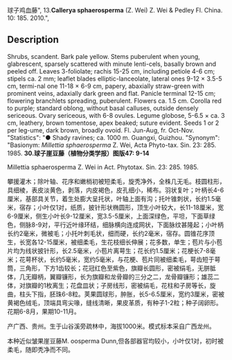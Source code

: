球子鸡血藤",
13.**Callerya sphaerosperma** (Z. Wei) Z. Wei & Pedley Fl. China. 10: 185. 2010.",

## Description
Shrubs, scandent. Bark pale yellow. Stems puberulent when young, glabrescent, sparsely scattered with minute lenti-cels, basally brown and peeled off. Leaves 3-foliolate; rachis 15-25 cm, including petiole 4-6 cm; stipels ca. 2 mm; leaflet blades elliptic-lanceolate, lateral ones 9-12 × 3.5-5 cm, termi-nal one 11-18 × 6-9 cm, papery, abaxially straw-green with prominent veins, adaxially dark green and flat. Panicle terminal 12-15 cm; flowering branchlets spreading, puberulent. Flowers ca. 1.5 cm. Corolla red to purple; standard oblong, without basal calluses, outside densely sericeous. Ovary sericeous, with 6-8 ovules. Legume globose, 5-6.5 × ca. 3 cm, leathery, brown tomentose, apex beaked; suture evident. Seeds 1 or 2 per leg-ume, dark brown, broadly ovoid. Fl. Jun-Aug, fr. Oct-Nov.
  "Statistics": "● Shady ravines; ca. 1000 m. Guangxi, Guizhou.
  "Synonym": "Basionym: *Millettia sphaerosperma* Z. Wei, Acta Phyto-tax. Sin. 23: 285. 1985.
**30.球子崖豆藤（植物分类学报）图版47: 9-14**

Millettia sphaerosperma Z. Wei in Act. Phytotax. Sin. 23: 285. 1985.

攀援灌木；除叶轴、花序和嫩梢初被短柔毛，旋秃净外，全株几无毛。枝圆柱形，具细棱，表皮淡黄色，剥落，内皮褐色，皮孔细小，稀布。羽状复叶；叶柄长4-6厘米，基部具关节，着生处膨大呈托状，叶轴上面有沟；托叶锥刺状，长约1.5毫米，宿存；小叶仅1对，纸质，披针形状椭圆形，顶生小叶较大，长11-18厘米，宽6-9厘米，侧生小叶长9-12厘米，宽3.5-5厘米，上面深绿色，平坦，下面草绿色，侧脉8-9对，平行近叶缘环结，细脉横向连成网状，下面脉纹甚隆起；小叶柄长约2毫米，微被毛；小托叶刺毛状，细而硬，长约2毫米，宿存。圆锥花序顶生，长宽各12-15厘米，被细柔毛，生花枝细长伸展；花多数，单生；苞片与小苞片均为线状披针形，长2.5毫米，小苞片离萼生；花长约1.5厘米；花梗长7-8毫米；花萼杯状，长约5毫米，宽约5毫米，与花梗、苞片同被细柔毛，萼齿短于萼筒，三角形，下方1齿较长；花冠红色至紫色，旗瓣长圆形，密被绢毛，无胼胝体，几无瓣柄，翼瓣镰形，长为旗瓣和龙骨瓣的三分之二，龙骨瓣镰形；雄蕊二体，对旗瓣的1枚离生；花盘皿状；子房线形，密被绢毛，花柱和子房等长，旋曲，柱头下指，胚珠6-8粒。荚果圆球形，肿胀，长5-6.5厘米，宽约3厘米，密被黄褐色绒毛，顶端具弯尖喙，缝线清晰，果皮革质，有种子1-2粒；种子阔卵形。花期6-8月，果期10-11月。

产广西、贵州。生于山谷溪旁疏林中，海拔1000米。模式标本采自广西龙州。

本种近似皱果崖豆藤M. oosperma Dunn,但各部器官均较小，小叶仅1对，初时被柔毛，随即秃净而不同。
